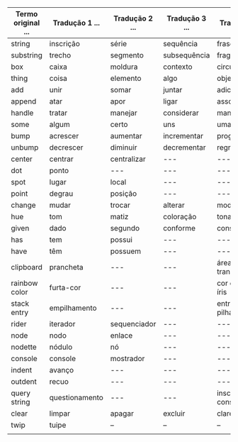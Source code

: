 | Termo original ... | Tradução 1 ... | Tradução 2 ... | Tradução 3 ... | Tradução 4 |
|------------|------------|------------|------------|------------|
| string | inscrição | série | sequência | frase |
| substring | trecho | segmento | subsequência | fragmento |
| box | caixa | moldura | contexto | circunstância |
| thing | coisa | elemento | algo | objeto |
| add | unir | somar | juntar | adicionar |
| append | atar | apor | ligar | associar |
| handle | tratar | manejar | considerar | manipular |
| some | algum | certo | uns | umas |
| bump | acrescer | aumentar | incrementar | progredir |
| unbump | decrescer | diminuir | decrementar | regredir |
| center | centrar | centralizar | --- | --- |
| dot | ponto | --- | --- | --- |
| spot | lugar | local | --- | --- |
| point | degrau | posição | --- | --- |
| change | mudar | trocar | alterar | modificar |
| hue | tom | matiz | coloração | tonalidade |
| given | dado | segundo | conforme | consoante |
| has | tem | possui | --- | --- |
| have | têm | possuem | --- | --- |
| clipboard | prancheta | --- | --- | área de transferência |
| rainbow color | furta-cor | --- | --- | cor do arco-íris |
| stack entry | empilhamento | --- | --- | entrada de pilha |
| rider | iterador | sequenciador | --- | --- |
| node | nodo | enlace | --- | --- |
| nodette | nódulo | nó | --- | --- |
| console | console | mostrador | --- | --- |
| indent | avanço | --- | --- | --- |
| outdent | recuo | --- | --- | --- |
| query string | questionamento | --- | --- | inscrição de consulta |
| clear | limpar | apagar | excluir | clarear |
|twip|tuipe|–|–|–|–|
|  |  |  |  |  |

